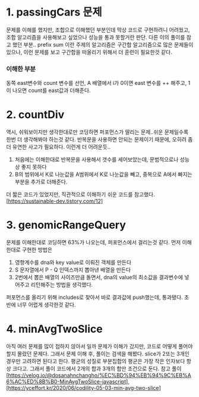 # 1. passingCars 문제

문제를 이해를 했지만, 조합으로 이해했던 부분인데 막상 코드로 구현하려니 어려웠고, 조합 알고리즘을 사용해보고 싶었으나 성능을 통과 못할거란 판단.
다른 이의 풀이를 참고 했던 부분.. prefix sum 이란 주제의 알고리즘은 구간합 알고리즘으로 많은 문제들이 있으나, 이런 문제를 보고 구간합을 떠올리기 위해서 더 훈련이 필요한것 같다.

### 이해한 부분

동쪽 east변수와 count 변수를 선언, A 배열에서 i가 0이면 east 변수를 ++ 해주고, 1이 나오면 count를 east값과 더해준다.

# 2. countDiv

역시, 쉬워보이지만 생각한대로만 코딩하면 퍼포먼스가 딸리는 문제..쉬운 문제일수록 한번 더 생각해봐야 하는것 같다. 반복문을 사용하면 안되는 문제이기 때문에, 오히려 좀 더 유연한 사고가 필요하다. 이런게 더 어려운듯..

1. 처음에는 이해한대로 반복문을 사용해서 갯수를 세어보았는데, 문법적으로나 성능상 좋지 못하다
2. B의 범위에서 K로 나눈값을 A범위에서 K로 나눈값을 빼고, 중복으로 A에서 빠지는 부분을 추가로 더해준다.

더 짧은 코드가 있었지만, 직관적으로 이해하기 쉬운 코드를 참고했다.
[https://sustainable-dev.tistory.com/12]

# 3. genomicRangeQuery

문제를 이해한대로 코딩하면 63%가 나오는데, 퍼포먼스에서 걸리는것 같다. 먼저 이해한대로 구현한 방법은

1. 영향계수를 dna와 key value로 이뤄진 객체를 만든다
2. S 문자열에서 P - Q 인덱스까지 뽑아낸 배열을 만든다
3. 2번에서 뽑은 배열의 사이즈만큼 돌면서, dna의 value의 최소값을 결과변수에 넣어주고 리턴해주는 방법을 생각했다.

퍼포먼스를 올리기 위해 includes로 찾아서 바로 결과값에 push했는데, 통과됐다. 초반에 너무 어렵게 생각한것 같다.

# 4. minAvgTwoSlice

아직 여러 문제를 많이 접하지 않아서 일까 문제가 이해가 갔지만, 코드로 어떻게 풀어야 할지 몰랐던 문제다. 그래서 문제 이해 후, 풀이는 검색을 해봤다. slice가 2또는 3개인 경우만 고려하면 된다고 한다. 평균의 성질로 부분집합의 평균은 가장 작은 인자보다 항상 크다고. 그래서 풀이 코드에서 2개의 합과 3개의 합만 조건으로 둔다.
참고 풀이
[https://velog.io/@dosanahnchangho/%EC%BD%94%EB%94%9C%EB%A6%AC%ED%8B%B0-MinAvgTwoSlice-javascript],[https://yceffort.kr/2020/06/codility-05-03-min-avg-two-slice]
